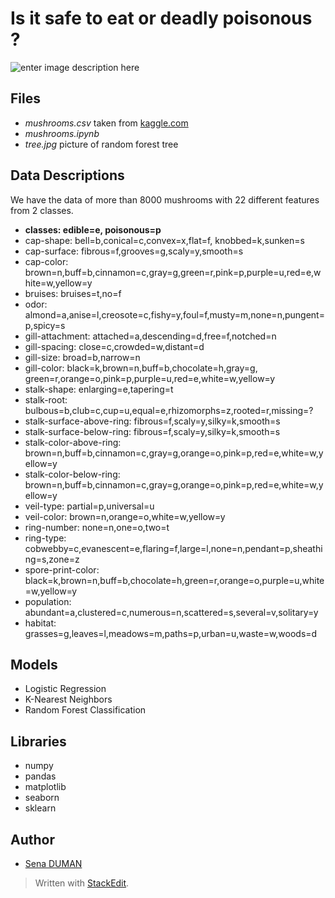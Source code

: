 # Is it safe to eat or deadly poisonous ?
![enter image description here](https://cdn.shortpixel.ai/client/q_glossy,ret_img,w_1200,h_565/https://sinaiem.org/wp-content/uploads/2017/01/4621095823-1200x565.jpg)
## Files

 - *mushrooms.csv* taken from [kaggle.com](https://www.kaggle.com/uciml/mushroom-classification) 
 - *mushrooms.ipynb* 
 - *tree.jpg* picture of random forest tree


## Data Descriptions
We have the data of more than 8000 mushrooms with 22 different features from 2 classes.

 - **classes: edible=e, poisonous=p**
 -   cap-shape: bell=b,conical=c,convex=x,flat=f, knobbed=k,sunken=s  
 -   cap-surface: fibrous=f,grooves=g,scaly=y,smooth=s    
 -   cap-color: brown=n,buff=b,cinnamon=c,gray=g,green=r,pink=p,purple=u,red=e,white=w,yellow=y    
 -   bruises: bruises=t,no=f    
 -   odor: almond=a,anise=l,creosote=c,fishy=y,foul=f,musty=m,none=n,pungent=p,spicy=s    
 -   gill-attachment: attached=a,descending=d,free=f,notched=n   
 -   gill-spacing: close=c,crowded=w,distant=d    
 -   gill-size: broad=b,narrow=n    
 -   gill-color: black=k,brown=n,buff=b,chocolate=h,gray=g, green=r,orange=o,pink=p,purple=u,red=e,white=w,yellow=y    
 -   stalk-shape: enlarging=e,tapering=t    
 -   stalk-root: bulbous=b,club=c,cup=u,equal=e,rhizomorphs=z,rooted=r,missing=?    
 -   stalk-surface-above-ring: fibrous=f,scaly=y,silky=k,smooth=s    
 -   stalk-surface-below-ring: fibrous=f,scaly=y,silky=k,smooth=s    
 -   stalk-color-above-ring: brown=n,buff=b,cinnamon=c,gray=g,orange=o,pink=p,red=e,white=w,yellow=y    
 -   stalk-color-below-ring: brown=n,buff=b,cinnamon=c,gray=g,orange=o,pink=p,red=e,white=w,yellow=y    
 -   veil-type: partial=p,universal=u    
 -   veil-color: brown=n,orange=o,white=w,yellow=y    
 -   ring-number: none=n,one=o,two=t    
 -   ring-type: cobwebby=c,evanescent=e,flaring=f,large=l,none=n,pendant=p,sheathing=s,zone=z    
 -   spore-print-color: black=k,brown=n,buff=b,chocolate=h,green=r,orange=o,purple=u,white=w,yellow=y    
 -   population: abundant=a,clustered=c,numerous=n,scattered=s,several=v,solitary=y    
 -   habitat: grasses=g,leaves=l,meadows=m,paths=p,urban=u,waste=w,woods=d
## Models
 -  Logistic Regression
-   K-Nearest Neighbors
-   Random Forest Classification

## Libraries

 - numpy
 - pandas
 - matplotlib
 - seaborn
 - sklearn
## Author
 - [Sena DUMAN](https://github.com/senadumann)

> Written with [StackEdit](https://stackedit.io/).
